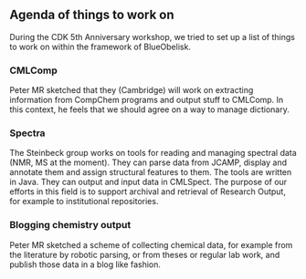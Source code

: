 ## Agenda of things to work on

During the CDK 5th Anniversary workshop, we tried to set up a list of things to work on within the framework of BlueObelisk. 

### CMLComp

Peter MR sketched that they (Cambridge) will work on extracting information from CompChem programs and output stuff to CMLComp. In this context, he feels that we should agree on a way to manage dictionary. 

### Spectra

The Steinbeck group works on tools for reading and managing spectral data (NMR, MS at the moment). They can parse data from JCAMP, display and annotate them and assign structural features to them. The tools are written in Java. They can output and input data in CMLSpect. The purpose of our efforts in this field is to support archival and retrieval of Research Output, for example to institutional repositories. 

### Blogging chemistry output

Peter MR sketched a scheme of collecting chemical data, for example from the literature by robotic parsing, or from theses or regular lab work, and publish those data in a blog like fashion. 
